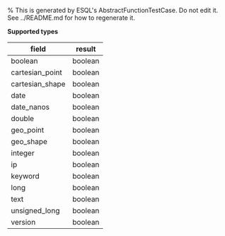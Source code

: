 % This is generated by ESQL's AbstractFunctionTestCase. Do not edit it. See ../README.md for how to regenerate it.

**Supported types**

| field | result |
| --- | --- |
| boolean | boolean |
| cartesian_point | boolean |
| cartesian_shape | boolean |
| date | boolean |
| date_nanos | boolean |
| double | boolean |
| geo_point | boolean |
| geo_shape | boolean |
| integer | boolean |
| ip | boolean |
| keyword | boolean |
| long | boolean |
| text | boolean |
| unsigned_long | boolean |
| version | boolean |

